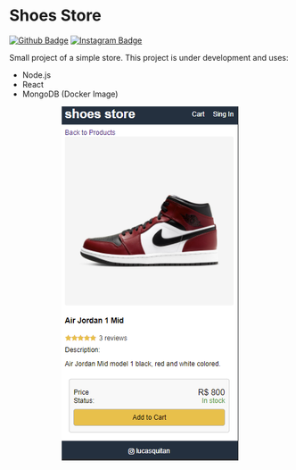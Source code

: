 # Shoes Store

[![Github Badge](https://img.shields.io/badge/GitHub-100000?style=for-the-badge&logo=github&logoColor=white)](https://github.com/lucasquitan)
[![Instagram Badge](https://img.shields.io/badge/Instagram-E4405F?style=for-the-badge&logo=instagram&logoColor=white)](https://www.instagram.com/lucasquitan/)

Small project of a simple store. This project is under development and uses:

* Node.js
* React
* MongoDB (Docker Image)

<p align=center>
  <img src="/assets/screenshoot.png">
</p>